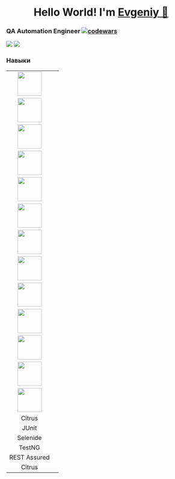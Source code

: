 <h1 align="center">Hello World! I'm <a href="https://t.me/es_korepanov" target="_blank">Evgeniy 👋</a>

### QA Automation Engineer [![codewars](https://www.codewars.com/users/JarrettOswald/badges/small)](https://www.codewars.com/users/JarrettOswald)

![](https://github-profile-summary-cards.vercel.app/api/cards/profile-details?username=JarrettOswald&theme=solarized_dark)
![](https://github-profile-summary-cards.vercel.app/api/cards/most-commit-language?username=JarrettOswald&theme=solarized_dark)

### Навыки
|                                                                                                     |     |
|:---------------------------------------------------------------------------------------------------:|:---:|
|<img height="64" width="64" src="https://cdn.jsdelivr.net/npm/simple-icons@v6/icons/java.svg" />     |     |
|<img height="64" width="64" src="https://cdn.jsdelivr.net/npm/simple-icons@v6/icons/gitlab.svg" />   |     |
|<img height="64" width="64" src="https://cdn.jsdelivr.net/npm/simple-icons@v6/icons/postgresql.svg"/>|     |
|<img height="64" width="64" src="https://cdn.jsdelivr.net/npm/simple-icons@v6/icons/spring.svg" />   |     |
|<img height="64" width="64" src="https://cdn.jsdelivr.net/npm/simple-icons@v6/icons/ubuntu.svg" />   |     |
|<img height="64" width="64" src="https://cdn.jsdelivr.net/npm/simple-icons@v6/icons/postman.svg" />  |     |
|<img height="64" width="64" src="https://cdn.jsdelivr.net/npm/simple-icons@v6/icons/javascript.svg"/>|     |
|<img height="64" width="64" src="https://cdn.jsdelivr.net/npm/simple-icons@v6/icons/jenkins.svg" />  |     |
|<img height="64" width="64" src="https://cdn.jsdelivr.net/npm/simple-icons@v6/icons/puppeteer.svg" />|     |
|<img height="64" width="64" src="https://cdn.jsdelivr.net/npm/simple-icons@v6/icons/macos.svg"/>     |     |
|<img height="64" width="64" src="https://cdn.jsdelivr.net/npm/simple-icons@v6/icons/docker.svg" />   |     |
|<img height="64" width="64" src="https://cdn.jsdelivr.net/npm/simple-icons@v6/icons/selenium.svg" /> |     |
|<img height="64" width="64" src="https://cdn.jsdelivr.net/npm/simple-icons@v6/icons/windows.svg" />  |     |
| Citrus                                                                                              |     |
| JUnit                                                                                               |     |
| Selenide                                                                                            |     |
| TestNG                                                                                              |     |
| REST Assured                                                                                        |     |
| Citrus                                                                                              |     |

